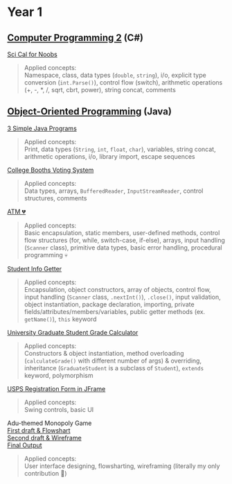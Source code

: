 # Year 1
## [Computer Programming 2](year-1/computer-programming-2) (C#) <br/>
[Sci Cal for Noobs](year-1/computer-programming-2/20250127-a-act1/screenshots) <br/>
> Applied concepts: <br/>
> Namespace, class, data types (`double`, `string`), i/o, explicit type conversion (`int.Parse()`), control flow (switch), arithmetic operations (+, -, *, /, sqrt, cbrt, power), string concat, comments

## [Object-Oriented Programming](year-1/object-oriented-programming) (Java)
[3 Simple Java Programs](year-1/object-oriented-programming/20250205-a-mp1) <br/>
> Applied concepts: <br/>
> Print, data types (`String`, `int`, `float`, `char`), variables, string concat, arithmetic operations, i/o, library import, escape sequences <br/>

[College Booths Voting System](year-1/object-oriented-programming/20250212-a-mp2) <br/>
> Applied concepts: <br/>
> Data types, arrays, `BufferedReader`, `InputStreamReader`, control structures, comments <br/>

[ATM :broken_heart:](year-1/object-oriented-programming/20250305-a-exam) <br/>
> Applied concepts: <br/>
> Basic encapsulation, static members, user-defined methods, control flow structures (for, while, switch-case, if-else), arrays, input handling (`Scanner` class), primitive data types, basic error handling, procedural programming :skull: <br/>

[Student Info Getter](year-1/object-oriented-programming/20250312-b-mp1/screenshots) <br/>
> Applied concepts: <br/>
> Encapsulation, object constructors, array of objects, control flow, input handling (`Scanner` class, `.nextInt()`), `.close()`, input validation, object instantiation, package declaration, importing, private fields/attributes/members/variables, public getter methods (ex. `getName()`), `this` keyword <br/>

[University Graduate Student Grade Calculator](year-1/object-oriented-programming/20250319-b-mp2) <br/>
> Applied concepts: <br/>
> Constructors & object instantiation, method overloading (`calculateGrade()` with different number of args) & overriding, inheritance (`GraduateStudent` is a subclass of `Student`), `extends` keyword, polymorphism

[USPS Registration Form in JFrame](year-1/object-oriented-programming/20250326-b-mp3) <br/>
> Applied concepts: <br/>
> Swing controls, basic UI

Adu-themed Monopoly Game <br/>
[First draft & Flowshart](year-1/object-oriented-programming/20250413-b-exam) <br/>
[Second draft & Wireframe](year-1/object-oriented-programming/20250423-c-mp1) <br/>
[Final Output](year-1/object-oriented-programming/20250521-final-project/AACExpress_MonopolyFile) <br/>
> Applied concepts: <br/>
> User interface designing, flowsharting, wireframing (literally my only contribution :wilted_flower:)
